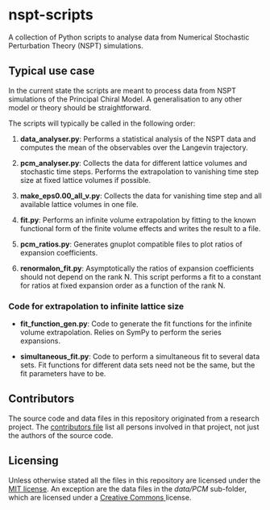 # nspt-scripts
A collection of Python scripts to analyse data from Numerical Stochastic Perturbation Theory (NSPT) simulations.

## Typical use case
In the current state the scripts are meant to process data from NSPT simulations of the
Principal Chiral Model. A generalisation to any other model or theory should be 
straightforward.

The scripts will typically be called in the following order:

1. **data_analyser.py**: Performs a statistical analysis of the NSPT data and computes the
mean of the observables over the Langevin trajectory.

2. **pcm_analyser.py**: Collects the data for different lattice volumes and stochastic
time steps. Performs the extrapolation to vanishing time step size at fixed lattice
volumes if possible.

3. **make_eps0.00_all_v.py**: Collects the data for vanishing time step and all available
lattice volumes in one file.

4. **fit.py**: Performs an infinite volume extrapolation by fitting to the known
functional form of the finite volume effects and writes the result to a file.

5. **pcm_ratios.py**: Generates gnuplot compatible files to plot ratios of expansion
coefficients.

6. **renormalon_fit.py**: Asymptotically the ratios of expansion coefficients should not
depend on the rank N. This script performs a fit to a constant for ratios at fixed
expansion order as a function of the rank N.


### Code for extrapolation to infinite lattice size

- **fit_function_gen.py**: Code to generate the fit functions for the infinite volume
    extrapolation. Relies on SymPy to perform the series expansions.

- **simultaneous_fit.py**: Code to perform a simultaneous fit to several data sets. Fit
    functions for different data sets need not be the same, but the fit parameters have to
    be.


## Contributors 
The source code and data files in this repository originated from a research project. The
[contributors file](Contributors.md) list all persons involved in that project,
not just the authors of the source code.

## Licensing 
Unless otherwise stated all the files in this repository are licensed under the [MIT
license](License.md).  An exception are the data files in the *data/PCM* sub-folder, which
are licensed under a [Creative Commons ](data/PCM/LICENSE.md) license.



